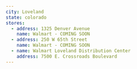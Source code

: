 ```yaml
---
city: Loveland
state: colorado
stores:
  - address: 1325 Denver Avenue
    name: Walmart - COMING SOON
  - address: 250 W 65th Street
    name: Walmart - COMING SOON
  - name: Walmart Loveland Distribution Center
    address: 7500 E. Crossroads Boulevard
---
```

